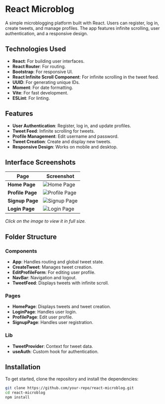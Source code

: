 # React Microblog

A simple microblogging platform built with React. Users can register, log in, create tweets, and manage profiles. The app features infinite scrolling, user authentication, and a responsive design.

## Technologies Used

- **React**: For building user interfaces.
- **React Router**: For routing.
- **Bootstrap**: For responsive UI.
- **React Infinite Scroll Component**: For infinite scrolling in the tweet feed.
- **UUID**: For generating unique IDs.
- **Moment**: For date formatting.
- **Vite**: For fast development.
- **ESLint**: For linting.

## Features

- **User Authentication**: Register, log in, and update profiles.
- **Tweet Feed**: Infinite scrolling for tweets.
- **Profile Management**: Edit username and password.
- **Tweet Creation**: Create and display new tweets.
- **Responsive Design**: Works on mobile and desktop.

## Interface Screenshots

| Page           | Screenshot                                               |
|----------------|----------------------------------------------------------|
| **Home Page**  | ![Home Page](https://github.com/israeltechchallenge/react-microblog-marieslo/assets/110108878/815622e1-fd41-43be-a187-bd051a612cfd) |
| **Profile Page** | ![Profile Page](https://github.com/israeltechchallenge/react-microblog-marieslo/assets/110108878/ee72ed1a-b9c8-499a-9d28-1b7c6d2b9da4) |
| **Signup Page**  | ![Signup Page](https://github.com/israeltechchallenge/react-microblog-marieslo/assets/110108878/7d4001a5-1a6a-43c1-a916-b73d55399ee5) |
| **Login Page**   | ![Login Page](https://github.com/israeltechchallenge/react-microblog-marieslo/assets/110108878/ea0b4cc1-c4fb-42cc-ae92-8dce59fe4e71) |

*Click on the image to view it in full size.*

## Folder Structure

### Components

- **App**: Handles routing and global tweet state.
- **CreateTweet**: Manages tweet creation.
- **EditProfileForm**: For editing user profile.
- **NavBar**: Navigation and logout.
- **TweetFeed**: Displays tweets with infinite scroll.

### Pages

- **HomePage**: Displays tweets and tweet creation.
- **LoginPage**: Handles user login.
- **ProfilePage**: Edit user profile.
- **SignupPage**: Handles user registration.

### Lib

- **TweetProvider**: Context for tweet data.
- **useAuth**: Custom hook for authentication.

## Installation

To get started, clone the repository and install the dependencies:

```bash
git clone https://github.com/your-repo/react-microblog.git
cd react-microblog
npm install
